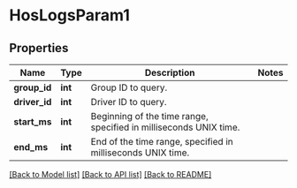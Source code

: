 # HosLogsParam1

## Properties
Name | Type | Description | Notes
------------ | ------------- | ------------- | -------------
**group_id** | **int** | Group ID to query. | 
**driver_id** | **int** | Driver ID to query. | 
**start_ms** | **int** | Beginning of the time range, specified in milliseconds UNIX time. | 
**end_ms** | **int** | End of the time range, specified in milliseconds UNIX time. | 

[[Back to Model list]](../README.md#documentation-for-models) [[Back to API list]](../README.md#documentation-for-api-endpoints) [[Back to README]](../README.md)


